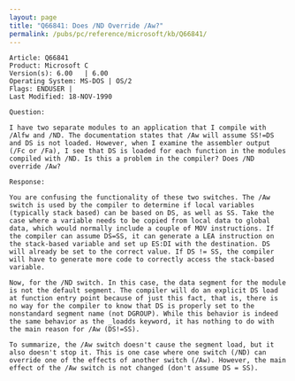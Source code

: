 ```yaml
---
layout: page
title: "Q66841: Does /ND Override /Aw?"
permalink: /pubs/pc/reference/microsoft/kb/Q66841/
---
```


	Article: Q66841
	Product: Microsoft C
	Version(s): 6.00   | 6.00
	Operating System: MS-DOS | OS/2
	Flags: ENDUSER |
	Last Modified: 18-NOV-1990
	
	Question:
	
	I have two separate modules to an application that I compile with
	/Alfw and /ND. The documentation states that /Aw will assume SS!=DS
	and DS is not loaded. However, when I examine the assembler output
	(/Fc or /Fa), I see that DS is loaded for each function in the modules
	compiled with /ND. Is this a problem in the compiler? Does /ND
	override /Aw?
	
	Response:
	
	You are confusing the functionality of these two switches. The /Aw
	switch is used by the compiler to determine if local variables
	(typically stack based) can be based on DS, as well as SS. Take the
	case where a variable needs to be copied from local data to global
	data, which would normally include a couple of MOV instructions. If
	the compiler can assume DS=SS, it can generate a LEA instruction on
	the stack-based variable and set up ES:DI with the destination. DS
	will already be set to the correct value. If DS != SS, the compiler
	will have to generate more code to correctly access the stack-based
	variable.
	
	Now, for the /ND switch. In this case, the data segment for the module
	is not the default segment. The compiler will do an explicit DS load
	at function entry point because of just this fact, that is, there is
	no way for the compiler to know that DS is properly set to the
	nonstandard segment name (not DGROUP). While this behavior is indeed
	the same behavior as the _loadds keyword, it has nothing to do with
	the main reason for /Aw (DS!=SS).
	
	To summarize, the /Aw switch doesn't cause the segment load, but it
	also doesn't stop it. This is one case where one switch (/ND) can
	override one of the effects of another switch (/Aw). However, the main
	effect of the /Aw switch is not changed (don't assume DS = SS).
